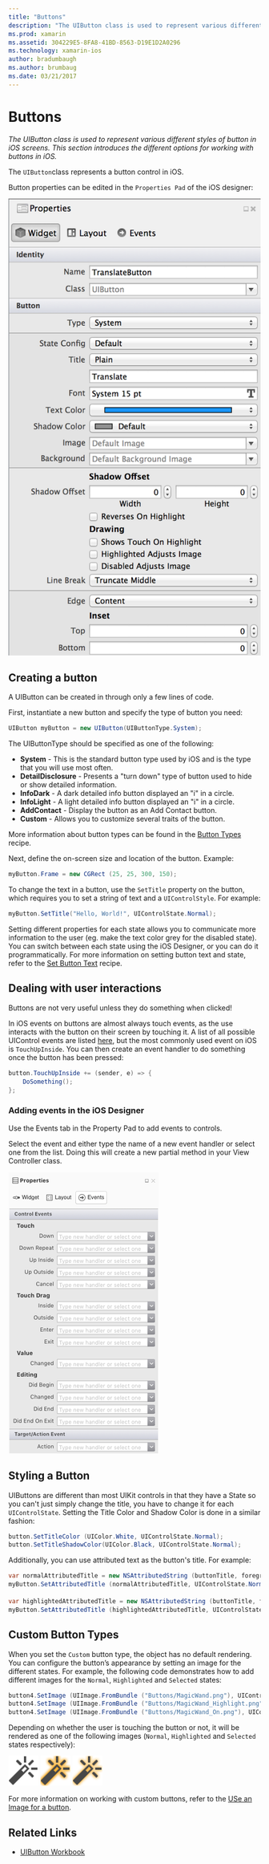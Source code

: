 ```yaml
---
title: "Buttons"
description: "The UIButton class is used to represent various different styles of button in iOS screens. This section introduces the different options for working with buttons in iOS."
ms.prod: xamarin
ms.assetid: 304229E5-8FA8-41BD-8563-D19E1D2A0296
ms.technology: xamarin-ios
author: bradumbaugh
ms.author: brumbaug
ms.date: 03/21/2017
---
```


# Buttons

_The UIButton class is used to represent various different styles of button in iOS screens. This section introduces the different options for working with buttons in iOS._

The `UIButton`class represents a button control in iOS. 

Button properties can be edited in the `Properties Pad` of the iOS designer:


![](buttons-images/properties.png "The Properties Pad of the iOS designer")

## Creating a button

A UIButton can be created in through only a few lines of code.

First, instantiate a new button and specify the type of button you need:

```csharp
UIButton myButton = new UIButton(UIButtonType.System);
```

The UIButtonType should be specified as one of the following:

- **System** - This is the standard button type used by iOS and is the type that you will use most often.
- **DetailDisclosure** - Presents a "turn down" type of button used to hide or show detailed information.
- **InfoDark** - A dark detailed info button displayed an "i" in a circle.
- **InfoLight** - A light detailed info button displayed an "i" in a circle.
- **AddContact** - Display the button as an Add Contact button.
- **Custom** - Allows you to customize several traits of the button.

More information about button types can be found in the [Button Types](https://developer.xamarin.com/recipes/ios/standard_controls/buttons/create_different_types_of_buttons/) recipe.

Next, define the on-screen size and location of the button. Example:

```csharp
myButton.Frame = new CGRect (25, 25, 300, 150);
```

To change the text in a button, use the `SetTitle` property on the button, which requires you to set a string of text and a `UIControlStyle`. For example:

```csharp
myButton.SetTitle("Hello, World!", UIControlState.Normal);
```

Setting different properties for each state allows you to communicate more information to the user (eg. make the text color grey for the disabled state). You can switch between each state using the iOS Designer, or you can do it programmatically. For more information on setting button text and state, refer to the [Set Button Text](https://developer.xamarin.com/recipes/ios/standard_controls/buttons/set_button_text/) recipe.

## Dealing with user interactions


Buttons are not very useful unless they do something when clicked! 

In iOS events on buttons are almost always touch events, as the use interacts with the button on their screen by touching it. A list of all possible UIControl events are listed [here](https://developer.apple.com/documentation/uikit/uicontrolevents), but the most commonly used event on iOS is `TouchUpInside`. You can then create an event handler to do something once the button has been pressed:


```csharp
button.TouchUpInside += (sender, e) => {
    DoSomething();
};
```

### Adding events in the iOS Designer
 
Use the Events tab in the Property Pad to add events to controls.

Select the event and either type the name of a new event handler or select one from the list. Doing this will create a new partial method in your View Controller class.

![Events tab](buttons-images/image1.png)

## Styling a Button

UIButtons are different than most UIKit controls in that they have a State so you can't just simply change the title, you have to change it for each `UIControlState`. Setting the Title Color and Shadow Color is done in a similar fashion:

```csharp
button.SetTitleColor (UIColor.White, UIControlState.Normal);
button.SetTitleShadowColor(UIColor.Black, UIControlState.Normal);
```

Additionally, you can use attributed text as the button's title. For example:

```csharp
var normalAttributedTitle = new NSAttributedString (buttonTitle, foregroundColor: UIColor.Blue, strikethroughStyle: NSUnderlineStyle.Single);
myButton.SetAttributedTitle (normalAttributedTitle, UIControlState.Normal);

var highlightedAttributedTitle = new NSAttributedString (buttonTitle, foregroundColor: UIColor.Green, strikethroughStyle: NSUnderlineStyle.Thick);
myButton.SetAttributedTitle (highlightedAttributedTitle, UIControlState.Highlighted);
```

## Custom Button Types


When you set the `Custom` button type, the object has no default rendering. You can configure the button’s appearance by setting an image for the different states. For example, the following code demonstrates how to add different images for the `Normal`, `Highlighted` and `Selected` states:


```csharp
button4.SetImage (UIImage.FromBundle ("Buttons/MagicWand.png"), UIControlState.Normal);
button4.SetImage (UIImage.FromBundle ("Buttons/MagicWand_Highlight.png"), UIControlState.Highlighted);
button4.SetImage (UIImage.FromBundle ("Buttons/MagicWand_On.png"), UIControlState.Selected);
```


Depending on whether the user is touching the button or not, it will be rendered as one of the following images (`Normal`, `Highlighted` and `Selected` states respectively):


![](buttons-images/image22.png "UIButton State Normal")
![](buttons-images/image23.png "UIButton State Highlighted")
![](buttons-images/image24.png "UIButton State Selected")

For more information on working with custom buttons, refer to the [USe an Image for a button](https://developer.xamarin.com/recipes/ios/standard_controls/buttons/use_an_image_for_a_button/).


## Related Links

- [UIButton Workbook](https://developer.xamarin.com/workbooks/ios/user-interface/UIbutton/uibutton.workbook)
